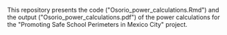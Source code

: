 This repository presents the code ("Osorio_power_calculations.Rmd") and the output ("Osorio_power_calculations.pdf") of the power calculations for the "Promoting Safe School Perimeters in Mexico City" project.


